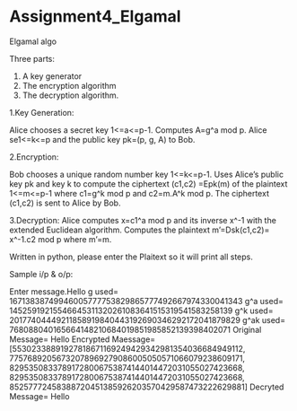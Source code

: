# Assignment4_Elgamal
Elgamal algo

Three parts:
1) A key generator
2) The encryption algorithm
3) The decryption algorithm.

1.Key Generation:

Alice chooses a secret key 1<=a<=p-1.
Computes A=g^a mod p.
Alice se1<=k<=p and the public key pk=(p, g, A) to Bob.

2.Encryption:

Bob chooses a unique random number key 1<=k<=p-1.
Uses Alice’s public key pk and key k to compute the ciphertext (c1,c2) =Epk(m) of the plaintext 1<=m<=p-1 where c1=g^k mod p and c2=m.A^k mod p.
The ciphertext (c1,c2) is sent to Alice by Bob.

3.Decryption:
Alice computes x=c1^a mod p  and its inverse x^-1 with the extended Euclidean algorithm.
Computes the plaintext m’=Dsk(c1,c2)= x^-1.c2 mod p where m’=m.


Written in python, please enter the Plaitext so it will print all steps.

Sample i/p & o/p:

Enter message.Hello
g used= 16713838749946005777753829865777492667974330041343
g^a used= 14525919215546645311320261083641515319541583258139
g^k used=  20177404449211858919840443192690346292172041879829
g^ak used=  768088040165664148210684019851985852139398402071
Original Message= Hello
Encrypted Maessage= [55302338891927818671169249429342981354036684949112, 77576892056732078969279086005050571066079238609171, 82953508337891728006753874144014472031055027423668, 82953508337891728006753874144014472031055027423668, 85257772458388720451385926203570429587473222629881]
Decryted Message= Hello

